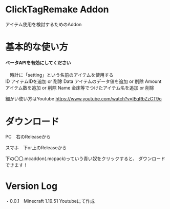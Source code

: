 # ClickTagRemake Addon
アイテム使用を検討するためのAddon

# 基本的な使い方
#### ベータAPIを有効にしてください<br>
　時計に「setting」という名前のアイテムを使用する<br>
 ID アイテムIDを追加 or 削除
 Data アイテムのデータ値を追加 or 削除
 Amount アイテム数を追加 or 削除
 Name 金床等でつけたアイテム名を追加 or 削除
 
細かい使い方はYoutube
https://www.youtube.com/watch?v=IEqRbZzCT9o

# ダウンロード

PC　右のReleaseから<br>

スマホ　下or上のReleaseから<br>

下の〇〇.mcaddon(.mcpack)っていう青い奴をクリックすると、 ダウンロードできます！<br>

# Version Log

・0.0.1　Minecraft 1.19.51 Youtubeにて作成<br>
